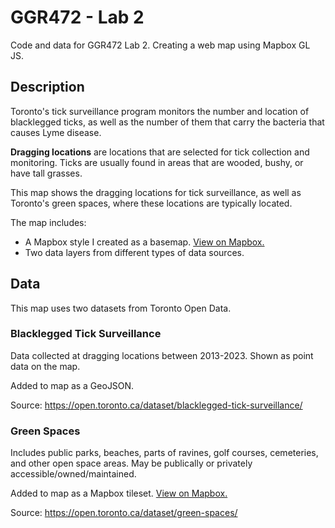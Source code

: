 # GGR472 - Lab 2

 Code and data for GGR472 Lab 2. Creating a web map using Mapbox GL JS.

## Description

Toronto's tick surveillance program monitors the number and location of blacklegged ticks, as well as the number of them that carry the bacteria that causes Lyme disease.

**Dragging locations** are locations that are selected for tick collection and monitoring. Ticks are usually found in areas that are wooded, bushy, or have tall grasses.

This map shows the dragging locations for tick surveillance, as well as Toronto's green spaces, where these locations are typically located.

The map includes:

* A Mapbox style I created as a basemap. [View on Mapbox.](https://api.mapbox.com/styles/v1/iw00/cm6wke90700h201s17joz8hyy.html?title=view&access_token=pk.eyJ1IjoiaXcwMCIsImEiOiJjbTV2aXFlajYwMjZmMmtvbWtrMGRhd3lkIn0.DbEVxhgWv4ANYwpIpCc4iA&zoomwheel=true&fresh=true#10.6/43.6911/-79.3588)
* Two data layers from different types of data sources.

## Data

This map uses two datasets from Toronto Open Data. 

### Blacklegged Tick Surveillance

Data collected at dragging locations between 2013-2023. Shown as point data on the map.

Added to map as a GeoJSON.

Source: https://open.toronto.ca/dataset/blacklegged-tick-surveillance/

### Green Spaces

Includes public parks, beaches, parts of ravines, golf courses, cemeteries, and other open space areas. May be publically or privately accessible/owned/maintained.

Added to map as a Mapbox tileset. [View on Mapbox.](https://studio.mapbox.com/tilesets/iw00.1c0ufy8s)

Source: https://open.toronto.ca/dataset/green-spaces/
